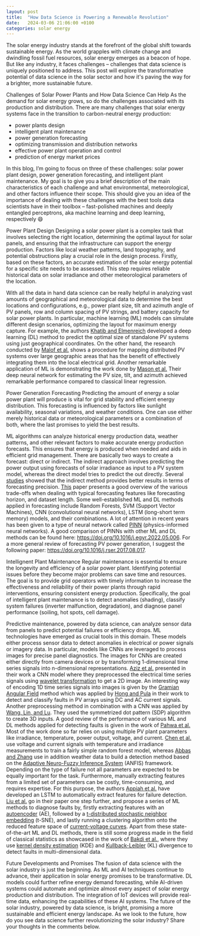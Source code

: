 ```yaml
---
layout: post
title:  "How Data Science is Powering a Renewable Revolution"
date:   2024-03-06 21:06:00 +0100
categories: solar energy
---
```

The solar energy industry stands at the forefront of the global shift towards sustainable energy. As the world grapples with climate change and dwindling fossil fuel resources, solar energy emerges as a beacon of hope. But like any industry, it faces challenges – challenges that data science is uniquely positioned to address. This post will explore the transformative potential of data science in the solar sector and how it's paving the way for a brighter, more sustainable future.

Challenges of Solar Power Plants and How Data Science Can Help
As the demand for solar energy grows, so do the challenges associated with its production and distribution. There are many challenges that solar energy systems face in the transition to carbon-neutral energy production:

* power plants design
* intelligent plant maintenance
* power generation forecasting
* optimizing transmission and distribution networks
* effective power plant operation and control
* prediction of energy market prices

In this blog, I’m going to focus on three of these challenges: solar power plant design, power generation forecasting, and intelligent plant maintenance. My goal is to give you a brief description of the main characteristics of each challenge and what environmental, meteorological, and other factors influence their scope. This should give you an idea of the importance of dealing with these challenges with the best tools data scientists have in their toolbox – fast-polished machines and deeply entangled perceptrons, aka machine learning and deep learning, respectively :smile:

Power Plant Design
Designing a solar power plant is a complex task that involves selecting the right location, determining the optimal layout for solar panels, and ensuring that the infrastructure can support the energy production. Factors like local weather patterns, land topography, and potential obstructions play a crucial role in the design process. Firstly, based on these factors, an accurate estimation of the solar energy potential for a specific site needs to be assessed. This step requires reliable historical data on solar irradiance and other meteorological parameters of the location.

With all the data in hand data science can be really helpful in analyzing vast amounts of geographical and meteorological data to determine the best locations and configurations, e.g., power plant size, tilt and azimuth angle of PV panels, row and column spacing of PV strings, and battery capacity for solar power plants. In particular, machine learning (ML) models can simulate different design scenarios, optimizing the layout for maximum energy capture. For example, the authors [Khatib and Elmenreich](https://doi.org/10.1155/2014/748142) developed a deep learning (DL) method to predict the optimal size of standalone PV systems using just geographical coordinates. On the other hand, the research conducted by [Malof et al.](https://www.researchgate.net/publication/331429328_Mapping_solar_array_location_size_and_capacity_using_deep_learning_and_overhead_imagery) shows a procedure for mapping distributed PV systems over large geographic areas that has the benefit of effectively integrating them into the local electrical grid. Another remarkable application of ML is demonstrating the work done by [Mason et al.](https://doi.org/10.1016/j.solener.2019.11.100) Their deep neural network for estimating the PV size, tilt, and azimuth achieved remarkable performance compared to classical linear regression.

Power Generation Forecasting
Predicting the amount of energy a solar power plant will produce is vital for grid stability and efficient energy distribution. This forecasting is influenced by factors like sunlight availability, seasonal variations, and weather conditions. One can use either merely historical data or meteorological parameters or a combination of both, where the last promises to yield the best results.

ML algorithms can analyze historical energy production data, weather patterns, and other relevant factors to make accurate energy production forecasts. This ensures that energy is produced when needed and aids in efficient grid management. There are basically two ways to create a forecast: direct or indirect. The indirect approach involves predicting the power output using forecasts of solar irradiance as input to a PV system model, whereas the direct model tries to predict the out directly. Several [studies](https://doi.org/10.1016/j.rser.2017.08.017) showed that the indirect method provides better results in terms of forecasting precision. [This](https://doi.org/10.3390%2Fs22239060) paper presents a good overview of the various trade-offs when dealing with typical forecasting features like forecasting horizon, and dataset length. Some well-established ML and DL methods applied in forecasting include Random Forests, SVM (Support Vector Machines), CNN (convolutional neural networks), LSTM (long-short term memory) models, and their combinations. A lot of attention in recent years has been given to a type of neural network called [PINN](https://doi.org/10.3390/s22030749) (physics-informed neural networks). A good comparison of PINNs with other ML and DL methods can be found here: <https://doi.org/10.1016/j.egyr.2022.05.006>. For a more general review of forecasting PV power generation, I suggest the following paper: <https://doi.org/10.1016/j.rser.2017.08.017>.

Intellignent Plant Maintenance
Regular maintenance is essential to ensure the longevity and efficiency of a solar power plant. Identifying potential issues before they become major problems can save time and resources. The goal is to provide grid operators with timely information to increase the effectiveness and reliability of their power plants through rapid interventions, ensuring consistent energy production. Specifically, the goal of intelligent plant maintenance is to detect anomalies (shading), classify system failures (inverter malfunction, degradation), and diagnose panel performance (soiling, hot spots, cell damage).

Predictive maintenance, powered by data science, can analyze sensor data from panels to predict potential failures or efficiency drops. ML technologies have emerged as crucial tools in this domain. These models either process sensor data to detect anomalies in electrical or power signals or imagery data. In particular, models like CNNs are leveraged to process images for precise panel diagnostics. The images for CNNs are created either directly from camera devices or by transforming 1-dimensional time series signals into n-dimensional representations. [Aziz et al.](https://doi.org/10.1109/ACCESS.2020.2977116) presented in their work a CNN model where they preprocessed the electrical time series signals using [wavelet transformation](https://en.wikipedia.org/wiki/Wavelet_transform) to get a 2D image. An interesting way of encoding 1D time series signals into images is given by the [Gramian Angular Field](https://medium.com/analytics-vidhya/encoding-time-series-as-images-b043becbdbf3) method which was applied by [Hong and Pula](https://doi.org/10.1016/j.energy.2022.123391) in their work to detect and classify faults in PV arrays using DC and AC current signals. Another preprocessing method in combination with a CNN was applied by [Wang, Lin, and Lu](https://doi.org/10.3390/en15176449). They used the symmetrized dot pattern (SDP) algorithm to create 3D inputs. A good review of the performance of various ML and DL methods applied for detecting faults is given in the work of [Pahwa et al.](https://doi.org/10.1109/SPIN48934.2020.9071223) Most of the work done so far relies on using multiple PV plant parameters like irradiance, temperature, power output, voltage, and current. [Chen et al.](https://doi.org/10.1016/j.enconman.2018.10.040) use voltage and current signals with temperature and irradiance measurements to train a fairly simple random forest model, whereas [Abbas and Zhang](https://doi.org/10.1016/j.egyr.2021.04.059) use in addition weather data to build a detection method based on the [Adaptive Neuro-Fuzzy Inference System](https://en.wikipedia.org/wiki/Adaptive_neuro_fuzzy_inference_system) (ANFIS) framework. Depending on the type of failure not all parameters are expected to be equally important for the task. Furthermore, manually extracting features from a limited set of parameters can be costly, time-consuming, and requires expertise. For this purpose, the authors [Appiah et al.](https://doi.org/10.1109/ACCESS.2019.2902949) have developed an LSTM to automatically extract features for failure detection. [Liu et al.](https://doi.org/10.1016/j.enconman.2021.114603) go in their paper one step further, and propose a series of ML methods to diagnose faults by, firstly extracting features with an [autoencoder](https://en.wikipedia.org/wiki/Autoencoder) (AE), followed by a [t-distributed stochastic neighbor embedding](https://en.wikipedia.org/wiki/T-distributed_stochastic_neighbor_embedding) (t-SNE), and lastly running a clustering algorithm onto the reduced feature space of [current-voltage curves](https://www.alternative-energy-tutorials.com/photovoltaics/solar-cell-i-v-characteristic.html). Apart from these state-of-the-art ML and DL methods, there is still some progress made in the field of classical statistics as showcased in the work of [Bakdi et al.](https://doi.org/10.1016/j.ijepes.2020.106457), where they use [kernel density estimation](https://en.wikipedia.org/wiki/Kernel_density_estimation) (KDE) and [Kullback-Leibler](https://en.wikipedia.org/wiki/Kullback%E2%80%93Leibler_divergence) (KL) divergence to detect faults in multi-dimensional data.

Future Developments and Promises
The fusion of data science with the solar industry is just the beginning. As ML and AI techniques continue to advance, their application in solar energy promises to be transformative. DL models could further refine energy demand forecasting, while AI-driven systems could automate and optimize almost every aspect of solar energy production and distribution. The integration of IoT devices will provide real-time data, enhancing the capabilities of these AI systems. The future of the solar industry, powered by data science, is bright, promising a more sustainable and efficient energy landscape. As we look to the future, how do you see data science further revolutionizing the solar industry? Share your thoughts in the comments below.
